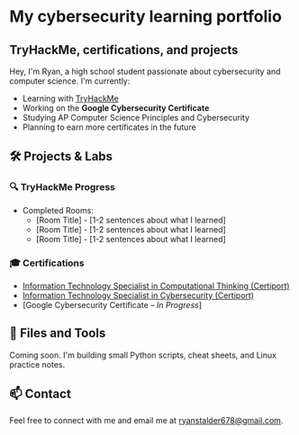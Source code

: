 # My cybersecurity learning portfolio
## TryHackMe, certifications, and projects

Hey, I'm Ryan, a high school student passionate about cybersecurity and computer science. I'm currently:

-  Learning with [TryHackMe](https://tryhackme.com)
-  Working on the **Google Cybersecurity Certificate**
-  Studying AP Computer Science Principles and Cybersecurity
-  Planning to earn more certificates in the future

## 🛠️ Projects & Labs

### 🔍 TryHackMe Progress
- Completed Rooms:
  - [Room Title] - [1-2 sentences about what I learned]
  - [Room Title] - [1-2 sentences about what I learned]
  - [Room Title] - [1-2 sentences about what I learned]

### 🎓 Certifications
- [Information Technology Specialist in Computational Thinking (Certiport)](./ComputationalThinkingCertificate.pdf)
- [Information Technology Specialist in Cybersecurity (Certiport)](./CybersecurityCertificate.pdf)
- [Google Cybersecurity Certificate – *In Progress*]

## 📁 Files and Tools
Coming soon. I'm building small Python scripts, cheat sheets, and Linux practice notes.

## 📫 Contact
Feel free to connect with me and email me at ryanstalder678@gmail.com.
